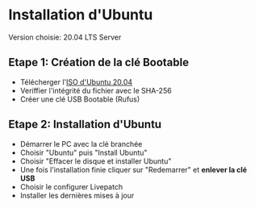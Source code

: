 # Installation d'Ubuntu

Version choisie: 20.04 LTS Server

## Etape 1: Création de la clé Bootable

- Télécherger l'[ISO d'Ubuntu 20.04](https://lecrabeinfo.net/telecharger-iso-ubuntu-20-04-lts-et-ses-variantes.html#ubuntu-20-04-lts)
- Veriffier l'intégrité du fichier avec le SHA-256
- Créer une clé USB Bootable (Rufus)

## Etape 2: Installation d'Ubuntu

- Démarrer le PC avec la clé branchée
- Choisir "Ubuntu" puis "Install Ubuntu"
- Choisir "Effacer le disque et installer Ubuntu"
- Une fois l'installation finie cliquer sur "Redemarrer" et **enlever la clé USB**
- Choisir le configurer Livepatch
- Installer les dernières mises à jour
